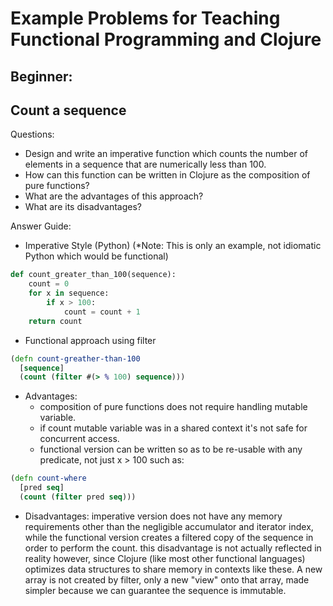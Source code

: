 # Example Problems for Teaching Functional Programming and Clojure

Beginner:
---------

Count a sequence
----------------
Questions:
* Design and write an imperative function which counts the number of elements in a sequence that are numerically less than 100.
* How can this function can be written in Clojure as the composition of pure functions?
* What are the advantages of this approach?
* What are its disadvantages?

Answer Guide:

* Imperative Style (Python) (*Note: This is only an example, not idiomatic Python which would be functional)

```python
def count_greater_than_100(sequence):
    count = 0
    for x in sequence:
        if x > 100:
            count = count + 1
    return count
```

* Functional approach using filter

```clojure
(defn count-greather-than-100
  [sequence]
  (count (filter #(> % 100) sequence)))
```

* Advantages:
  * composition of pure functions does not require handling mutable variable.  
  * if count mutable variable was in a shared context it's not safe for concurrent access.
  * functional version can be written so as to be re-usable with any predicate, not just x > 100 such as:

```clojure
(defn count-where
  [pred seq]
  (count (filter pred seq)))
```

* Disadvantages:
imperative version does not have any memory requirements other than the negligible accumulator and iterator index,
while the functional version creates a filtered copy of the sequence in order to perform the count.
this disadvantage is not actually reflected in reality however, since Clojure (like most other functional languages) optimizes
data structures to share memory in contexts like these.  A new array is not created by filter, only a new "view" onto that array,
made simpler because we can guarantee the sequence is immutable.



